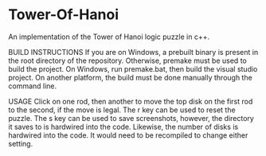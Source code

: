 # Tower-Of-Hanoi
An implementation of the Tower of Hanoi logic puzzle in c++.

BUILD INSTRUCTIONS
If you are on Windows, a prebuilt binary is present in the root directory of the repository.
Otherwise, premake must be used to build the project. On Windows, run premake.bat, then build the visual studio project.
On another platform, the build must be done manually through the command line.

USAGE
Click on one rod, then another to move the top disk on the first rod to the second, if the move is legal. 
The r key can be used to reset the puzzle. 
The s key can be used to save screenshots, however, the directory it saves to is hardwired into the code.
Likewise, the number of disks is hardwired into the code. It would need to be recompiled to change either setting.
